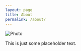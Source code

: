 ```yaml
---
layout: page
title: About
permalink: /about/
---
```


![Photo](https://avatars1.githubusercontent.com/u/862013)

This is just some placeholder text.
